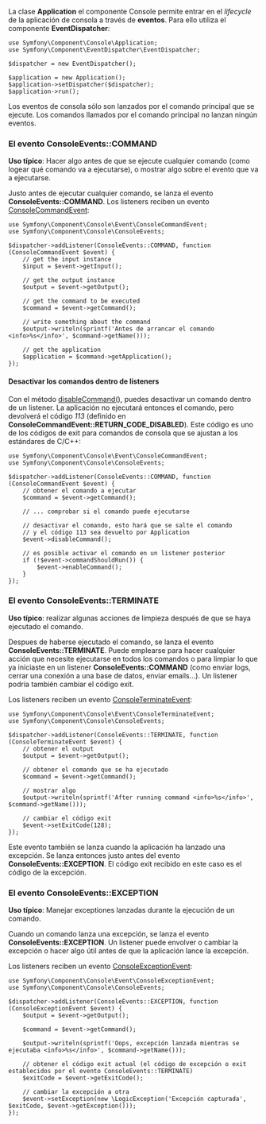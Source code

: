 La clase **Application** el componente Console permite entrar en el _lifecycle_ de la aplicación de consola a través de **eventos**. Para ello utiliza el componente **EventDispatcher**:

```
use Symfony\Component\Console\Application;
use Symfony\Component\EventDispatcher\EventDispatcher;

$dispatcher = new EventDispatcher();

$application = new Application();
$application->setDispatcher($dispatcher);
$application->run();
```

Los eventos de consola sólo son lanzados por el comando principal que se ejecute. Los comandos llamados por el comando principal no lanzan ningún eventos.

### El evento ConsoleEvents::COMMAND

**Uso típico**: Hacer algo antes de que se ejecute cualquier comando (como logear qué comando va a ejecutarse), o mostrar algo sobre el evento que va a ejecutarse.

Justo antes de ejecutar cualquier comando, se lanza el evento **ConsoleEvents::COMMAND**. Los listeners reciben un evento [ConsoleCommandEvent](http://api.symfony.com/3.0/Symfony/Component/Console/Event/ConsoleCommandEvent.html):

```
use Symfony\Component\Console\Event\ConsoleCommandEvent;
use Symfony\Component\Console\ConsoleEvents;

$dispatcher->addListener(ConsoleEvents::COMMAND, function (ConsoleCommandEvent $event) {
    // get the input instance
    $input = $event->getInput();

    // get the output instance
    $output = $event->getOutput();

    // get the command to be executed
    $command = $event->getCommand();

    // write something about the command
    $output->writeln(sprintf('Antes de arrancar el comando <info>%s</info>', $command->getName()));

    // get the application
    $application = $command->getApplication();
});
```

#### Desactivar los comandos dentro de listeners

Con el método [disableCommand()](http://api.symfony.com/3.0/Symfony/Component/Console/Event/ConsoleCommandEvent.html#method_disableCommand), puedes desactivar un comando dentro de un listener. La aplicación no ejecutará entonces el comando, pero devolverá el código _113_ (definido en **ConsoleCommandEvent::RETURN_CODE_DISABLED**). Este código es uno de los códigos de exit para comandos de consola que se ajustan a los estándares  de C/C++:

```
use Symfony\Component\Console\Event\ConsoleCommandEvent;
use Symfony\Component\Console\ConsoleEvents;

$dispatcher->addListener(ConsoleEvents::COMMAND, function (ConsoleCommandEvent $event) {
    // obtener el comando a ejecutar
    $command = $event->getCommand();

    // ... comprobar si el comando puede ejecutarse

    // desactivar el comando, esto hará que se salte el comando
    // y el código 113 sea devuelto por Application
    $event->disableCommand();

    // es posible activar el comando en un listener posterior
    if (!$event->commandShouldRun()) {
        $event->enableCommand();
    }
});
```

### El evento ConsoleEvents::TERMINATE

**Uso típico**: realizar algunas acciones de limpieza después de que se haya ejecutado el comando. 

Despues de haberse ejecutado el comando, se lanza el evento **ConsoleEvents::TERMINATE**. Puede emplearse para hacer cualquier acción que necesite ejecutarse en todos los comandos o para limpiar lo que ya iniciaste en un listener **ConsoleEvents::COMMAND** (como enviar logs, cerrar una conexión a una base de datos, enviar emails...). Un listener podría también cambiar el código exit.

Los listeners reciben un evento [ConsoleTerminateEvent](http://api.symfony.com/3.0/Symfony/Component/Console/Event/ConsoleTerminateEvent.html): 

```
use Symfony\Component\Console\Event\ConsoleTerminateEvent;
use Symfony\Component\Console\ConsoleEvents;

$dispatcher->addListener(ConsoleEvents::TERMINATE, function (ConsoleTerminateEvent $event) {
    // obtener el output
    $output = $event->getOutput();

    // obtener el comando que se ha ejecutado
    $command = $event->getCommand();

    // mostrar algo
    $output->writeln(sprintf('After running command <info>%s</info>', $command->getName()));

    // cambiar el código exit
    $event->setExitCode(128);
});
```

Este evento también se lanza cuando la aplicación ha lanzado una excepción. Se lanza entonces justo antes del evento **ConsoleEvents::EXCEPTION**. El código exit recibido en este caso es el código de la excepción.

### El evento ConsoleEvents::EXCEPTION

**Uso típico**: Manejar exceptiones lanzadas durante la ejecución de un comando. 

Cuando un comando lanza una excepción, se lanza el evento **ConsoleEvents::EXCEPTION**. Un listener puede envolver o cambiar la excepción o hacer algo útil antes de que la aplicación lance la excepción.

Los listeners reciben un evento [ConsoleExceptionEvent](http://api.symfony.com/3.0/Symfony/Component/Console/Event/ConsoleExceptionEvent.html):

```
use Symfony\Component\Console\Event\ConsoleExceptionEvent;
use Symfony\Component\Console\ConsoleEvents;

$dispatcher->addListener(ConsoleEvents::EXCEPTION, function (ConsoleExceptionEvent $event) {
    $output = $event->getOutput();

    $command = $event->getCommand();

    $output->writeln(sprintf('Oops, excepción lanzada mientras se ejecutaba <info>%s</info>', $command->getName()));

    // obtener el código exit actual (el código de excepción o exit establecidos por el evento ConsoleEvents::TERMINATE)
    $exitCode = $event->getExitCode();

    // cambiar la excepción a otra
    $event->setException(new \LogicException('Excepción capturada', $exitCode, $event->getException()));
});
```